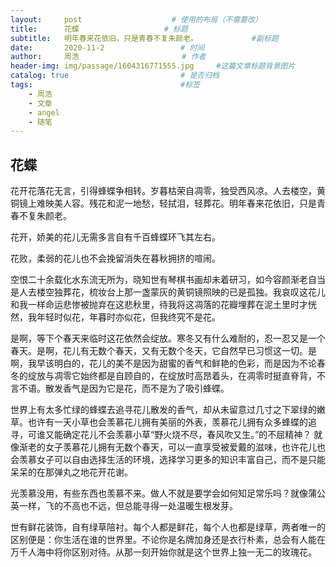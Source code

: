 ```yaml
---
layout:     post   				    # 使用的布局（不需要改）
title:      花蝶				     # 标题 
subtitle:   明年春来花依旧，只是青春不复朱颜老。            #副标题
date:       2020-11-2				  # 时间
author:     周浩 						 # 作者
header-img: img/passage/1604316771555.jpg	  #这篇文章标题背景图片
catalog: true 						  # 是否归档
tags:								  #标签
    - 周浩
    - 文章
    - angel
    - 随笔
---
```


## 花蝶



花开花落花无言，引得蜂蝶争相转。岁暮枯荣自凋零，独受西风凉。人去楼空，黄铜镜上难映美人容。残花和泥一地愁，轻拭泪，轻葬花。明年春来花依旧，只是青春不复朱颜老。


花开，娇美的花儿无需多言自有千百蜂蝶环飞其左右。


花败，柔弱的花儿也不会挽留消失在暮秋拥挤的喧闹。


空恨二十余载化水东流无所为，晓知世有琴棋书画却未着研习，如今容颜渐老自当是人去楼空独葬花，梳妆台上那一盏蒙灰的黄铜镜照映的已是孤独。我哀叹这花儿和我一样命运悲惨被抛弃在这悲秋里，待我将这凋落的花瓣埋葬在泥土里时才恍然，我年轻时似花，年暮时亦似花，但我终究不是花。


是啊，等下个春天来临时这花依然会绽放。寒冬又有什么难耐的，忍一忍又是一个春天。是啊，花儿有无数个春天，又有无数个冬天，它自然早已习惯这一切。是啊，我早该明白的，花儿的美不是因为甜蜜的香气和鲜艳的色彩，而是因为不论春冬的绽放与凋零它始终都是自顾自的，在绽放时高昂着头，在凋零时挺直脊背，不言不语。散发香气是因为它是花，而不是为了吸引蜂蝶。


世界上有太多忙绿的蜂蝶去追寻花儿散发的香气，却从未留意过几寸之下翠绿的嫩草。也许有一天小草也会羡慕花儿拥有美丽的外表，羡慕花儿拥有众多蜂蝶的追寻，可谁又能确定花儿不会羡慕小草“野火烧不尽，春风吹又生。”的不屈精神？
就像渐老的女子羡慕花儿拥有无数个春天，可以一直享受被爱戴的滋味，也许花儿也会羡慕女子可以自由选择生活的环境，选择学习更多的知识丰富自己，而不是只能呆呆的在那弹丸之地花开花谢。


光羡慕没用，有些东西也羡慕不来。做人不就是要学会如何知足常乐吗？就像蒲公英一样，飞的不高也不远，但总能寻得一处温暖生根发芽。


世有鲜花装饰，自有绿草陪衬。每个人都是鲜花，每个人也都是绿草，两者唯一的区别便是：你生活在谁的世界里。不论你是名牌加身还是衣行朴素，总会有人能在万千人海中将你区别对待。从那一刻开始你就是这个世界上独一无二的玫瑰花。
